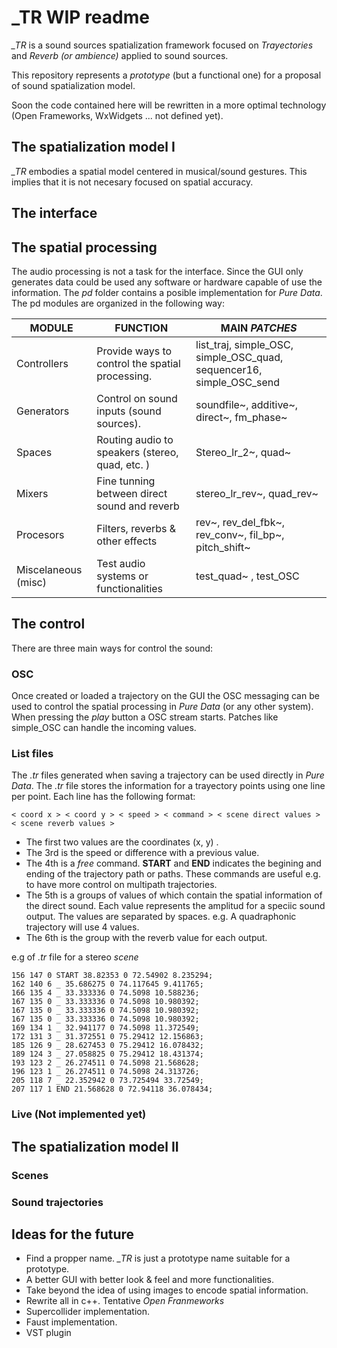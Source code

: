 # _TR WIP readme

*_TR* is a sound sources spatialization framework focused on *Trayectories* and *Reverb (or ambience)* applied to sound sources.

This repository represents a *prototype* (but a functional one) for a proposal of sound spatialization model.

Soon the code contained here will be rewritten in a more optimal technology (Open Frameworks, WxWidgets ... not defined yet).

## The spatialization model I

*_TR* embodies a spatial model centered in musical/sound gestures. This implies that it is not necesary focused on spatial accuracy.


## The interface

## The spatial processing

The audio processing is not a task for the interface. Since the GUI only generates data could be used any software or hardware capable of use the information. The *pd* folder contains a posible implementation for *Pure Data*. The pd modules are organized in the following way:

| MODULE | FUNCTION | MAIN _PATCHES_ |
| --- | --- | --- |
| Controllers | Provide ways to control the spatial processing.| list_traj, simple\_OSC, simple\_OSC\_quad, sequencer16, simple\_OSC\_send |
| Generators | Control on sound inputs (sound sources). | soundfile~, additive~, direct~, fm\_phase~ |
| Spaces | Routing audio to speakers (stereo, quad, etc. ) | Stereo\_lr\_2~, quad~ |
| Mixers | Fine tunning between direct sound and reverb | stereo\_lr\_rev~, quad\_rev~ |
| Procesors | Filters, reverbs & other effects | rev~, rev\_del\_fbk~, rev\_conv~, fil\_bp~, pitch\_shift~ |
| Miscelaneous (misc) | Test audio systems or functionalities | test\_quad~ , test\_OSC |

## The control

There are three main ways for control the sound:

### OSC

Once created or loaded a trajectory on the GUI the OSC messaging can be used to control the spatial processing in *Pure Data* (or any other system). When pressing the *play* button a OSC stream starts. Patches like simple_OSC can handle the incoming values.
### List files

The *.tr* files generated when saving a trajectory can be used directly in *Pure Data*. The *.tr* file stores the information for a trayectory points using one line per point. Each line has the following format:

~~~
< coord x > < coord y > < speed > < command > < scene direct values > < scene reverb values >
~~~

- The first two values are the coordinates (x, y) .
- The 3rd is the speed or difference with a previous value.
- The 4th is a *free* command. **START** and **END** indicates the begining and ending of the trajectory path or paths. These commands are useful e.g. to have more control on multipath trajectories.
- The 5th is a groups of values of which contain the spatial information of the direct sound. Each value represents the amplitud for a speciic sound output. The values are separated by spaces. e.g. A quadraphonic trajectory will use 4 values.
- The 6th is the group with the reverb value for each output.

e.g of *.tr* file for a stereo *scene*
~~~
156 147 0 START 38.82353 0 72.54902 8.235294;
162 140 6 _ 35.686275 0 74.117645 9.411765;
166 135 4 _ 33.333336 0 74.5098 10.588236;
167 135 0 _ 33.333336 0 74.5098 10.980392;
167 135 0 _ 33.333336 0 74.5098 10.980392;
167 135 0 _ 33.333336 0 74.5098 10.980392;
169 134 1 _ 32.941177 0 74.5098 11.372549;
172 131 3 _ 31.372551 0 75.29412 12.156863;
185 126 9 _ 28.627453 0 75.29412 16.078432;
189 124 3 _ 27.058825 0 75.29412 18.431374;
193 123 2 _ 26.274511 0 74.5098 21.568628;
196 123 1 _ 26.274511 0 74.5098 24.313726;
205 118 7 _ 22.352942 0 73.725494 33.72549;
207 117 1 END 21.568628 0 72.94118 36.078434;
~~~

### Live (Not implemented yet)


## The spatialization model II

### Scenes

### Sound trajectories

## Ideas for the future

- Find a propper name. *_TR* is just a prototype name suitable for a prototype.
- A better GUI with better look & feel and more functionalities.
- Take beyond the idea of using images to encode spatial information.
- Rewrite all in c++. Tentative *Open Franmeworks*  
- Supercollider implementation.
- Faust implementation.
- VST plugin   